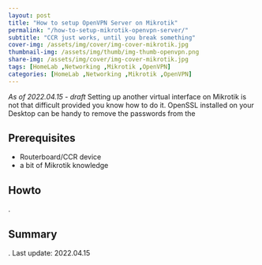 ```yaml
---
layout: post
title: "How to setup OpenVPN Server on Mikrotik"
permalink: "/how-to-setup-mikrotik-openvpn-server/"
subtitle: "CCR just works, until you break something"
cover-img: /assets/img/cover/img-cover-mikrotik.jpg
thumbnail-img: /assets/img/thumb/img-thumb-openvpn.png
share-img: /assets/img/cover/img-cover-mikrotik.jpg
tags: [HomeLab ,Networking ,Mikrotik ,OpenVPN]
categories: [HomeLab ,Networking ,Mikrotik ,OpenVPN]
---
```

*As of 2022.04.15 - draft*
Setting up another virtual interface on Mikrotik is not that difficult provided you know how to do it. OpenSSL installed on your Desktop can be handy to remove the passwords from the 

## Prerequisites
+ Routerboard/CCR device
+ a bit of Mikrotik knowledge

## Howto
.
## Summary
.
Last update: 2022.04.15